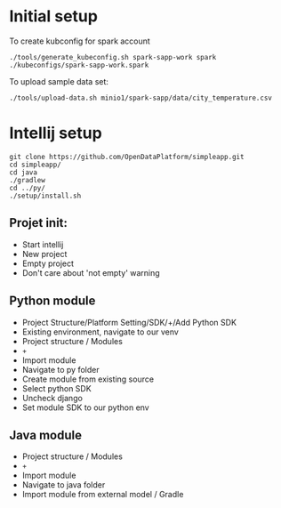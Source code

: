 

# Initial setup

To create kubconfig for spark account
```
./tools/generate_kubeconfig.sh spark-sapp-work spark ./kubeconfigs/spark-sapp-work.spark
```


To upload sample data set: 
```
./tools/upload-data.sh minio1/spark-sapp/data/city_temperature.csv
```

# Intellij setup

```
git clone https://github.com/OpenDataPlatform/simpleapp.git
cd simpleapp/
cd java
./gradlew
cd ../py/
./setup/install.sh
```

## Projet init:

- Start intellij
- New project
- Empty project
- Don't care about 'not empty' warning

## Python module

- Project Structure/Platform Setting/SDK/+/Add Python SDK
- Existing environment, navigate to our venv
- Project structure / Modules
- `+`
- Import module
- Navigate to py folder
- Create module from existing source
- Select python SDK
- Uncheck django
- Set module SDK to our python env

## Java module

- Project structure / Modules
- `+`
- Import module
- Navigate to java folder
- Import module from external model / Gradle
